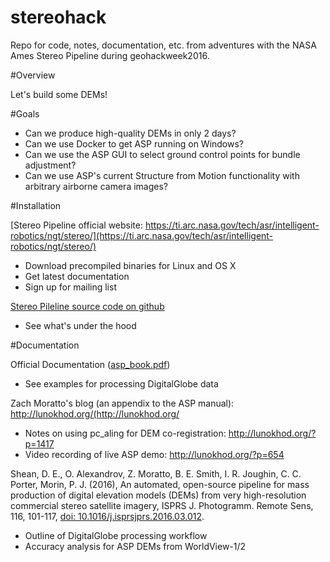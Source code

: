 # stereohack
Repo for code, notes, documentation, etc. from adventures with the NASA Ames Stereo Pipeline during geohackweek2016.

#Overview

Let's build some DEMs!  

#Goals

- Can we produce high-quality DEMs in only 2 days?
- Can we use Docker to get ASP running on Windows?
- Can we use the ASP GUI to select ground control points for bundle adjustment?
- Can we use ASP's current Structure from Motion functionality with arbitrary airborne camera images?

#Installation

[Stereo Pipeline official website: https://ti.arc.nasa.gov/tech/asr/intelligent-robotics/ngt/stereo/](https://ti.arc.nasa.gov/tech/asr/intelligent-robotics/ngt/stereo/)
- Download precompiled binaries for Linux and OS X
- Get latest documentation
- Sign up for mailing list

[Stereo Pileline source code on github](https://github.com/NeoGeographyToolkit/StereoPipeline)
- See what's under the hood

#Documentation

Official Documentation ([asp_book.pdf](http://byss.ndc.nasa.gov/stereopipeline/binaries/asp_book-2.5.3.pdf))
- See examples for processing DigitalGlobe data

Zach Moratto's blog (an appendix to the ASP manual): http://lunokhod.org/(http://lunokhod.org/
- Notes on using pc_aling for DEM co-registration: http://lunokhod.org/?p=1417
- Video recording of live ASP demo: http://lunokhod.org/?p=654

Shean, D. E., O. Alexandrov, Z. Moratto, B. E. Smith, I. R. Joughin, C. C. Porter, Morin, P. J. (2016), An automated, open-source pipeline for mass production of digital elevation models (DEMs) from very high-resolution commercial stereo satellite imagery, ISPRS J. Photogramm. Remote Sens, 116, 101-117, [doi: 10.1016/j.isprsjprs.2016.03.012](https://github.com/dshean/stereohack/blob/master/doc/sheanetal_2016_ISPRS.pdf).
- Outline of DigitalGlobe processing workflow
- Accuracy analysis for ASP DEMs from WorldView-1/2

